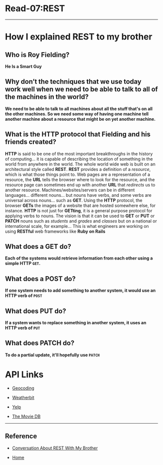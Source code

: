 # Read-07:REST

***
# How I explained REST to my brother

## Who is Roy Fielding?

**He Is a Smart Guy**


## Why don’t the techniques that we use today work well when we need to be able to talk to all of the machines in the world?

**We need to be able to talk to all machines about all the stuff that's on all the other machines. So we need some way of having one machine tell another machine about a resource that might be on yet another machine.**


## What is the HTTP protocol that Fielding and his friends created?
**HTTP** is said to be one of the most important breakthroughs in the history of computing... it is capable of describing the location of something in the world from anywhere in the world.
The whole world wide web is built on an architectural style called **REST**. **REST** provides a definition of a *resource*, which is what those things point to.
Web pages are a representation of a resource, the **URL** tells the browser where to look for the resource, and the resource page can sometimes end up with another **URL** that *redirects* us to another resource.
Machines/websites/servers can be in different languages... different nouns... but nouns have verbs, and some verbs are universal across nouns... such as **GET**.
Using the **HTTP** protocol, the browser **GETs** the images of a website that are hosted somewhere else, for instance.
**HTTP** is not just for **GETting**, it is a general purpose protocol for applying verbs to nouns.
The vision is that it can be used to **GET** or **PUT** or **PATCH** nouns such as *students* and *grades* and *classes* but on a national or international scale, for example...
This is what engineers are working on using **RESTful** web frameworks like **Ruby on Rails**

## What does a **GET** do?

**Each of the systems would retrieve information from each other using a simple HTTP `GET`.**

## What does a **POST** do?
**If one system needs to add something to another system, it would use an HTTP verb of `POST`**

## What does **PUT** do?
**If a system wants to replace something in another system, it uses an HTTP verb of `PUT`**

## What does **PATCH** do?

**To do a partial update, it'll hopefully use `PATCH`**

# API Links

- [Geocoding](https://locationiq.com/)

- [Weatherbit](https://www.weatherbit.io/)

- [Yelp](https://www.yelp.com/developers/documentation/v3/business_search)

- [The Movie DB](https://developers.themoviedb.org/3/getting-started/introduction)


***

## Reference



- [Conversation About REST With My Brother](https://gist.github.com/brookr/5977550)


- [ Home ](../README.md)
